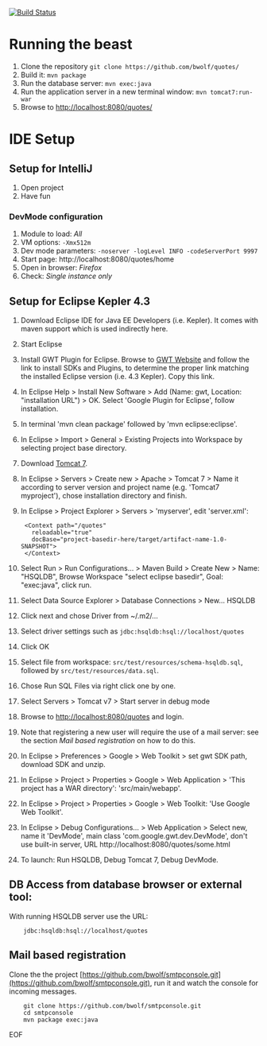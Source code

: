 [![Build Status](https://travis-ci.org/bwolf/quotes.png?branch=master)](https://travis-ci.org/bwolf/quotes)

# Running the beast
1. Clone the repository `git clone https://github.com/bwolf/quotes/`
2. Build it: `mvn package`
3. Run the database server: `mvn exec:java`
4. Run the application server in a new terminal window: `mvn tomcat7:run-war`
5. Browse to [http://localhost:8080/quotes/](http://localhost:8080/quotes/)

# IDE Setup

## Setup for IntelliJ
1. Open project
2. Have fun

### DevMode configuration
1. Module to load: *All*
2. VM options: `-Xmx512m`
3. Dev mode parameters: `-noserver -logLevel INFO -codeServerPort 9997`
4. Start page: http://localhost:8080/quotes/home
5. Open in browser: *Firefox*
6. Check: *Single instance only*

## Setup for Eclipse Kepler 4.3
1. Download Eclipse IDE for Java EE Developers (i.e. Kepler). It comes with maven support which is used indirectly here.
2. Start Eclipse
3. Install GWT Plugin for Eclipse. Browse to [GWT Website](http://www.gwtproject.org/download.html) and follow the link to install SDKs and Plugins, to determine the proper link matching the installed Eclipse version (i.e. 4.3 Kepler). Copy this link.
4. In Eclipse Help > Install New Software > Add (Name: gwt, Location: "installation URL") > OK. Select 'Google Plugin for Eclipse', follow installation.
5. In terminal 'mvn clean package' followed by 'mvn eclipse:eclipse'.
6. In Eclipse > Import > General > Existing Projects into Workspace by selecting project base directory.
7. Download [Tomcat 7](http://tomcat.apache.org).
8. In Eclipse > Servers > Create new > Apache > Tomcat 7 > Name it according to server version and project name (e.g. 'Tomcat7 myproject'), chose installation directory and finish.
9. In Eclipse > Project Explorer > Servers > 'myserver', edit 'server.xml':

        <Context path="/quotes"
          reloadable="true"
          docBase="project-basedir-here/target/artifact-name-1.0-SNAPSHOT">
        </Context>

10. Select Run > Run Configurations… > Maven Build > Create New > Name: "HSQLDB", Browse Workspace "select eclipse basedir", Goal: "exec:java", click run.
11. Select Data Source Explorer > Database Connections > New… HSQLDB
12. Click next and chose Driver from ~/.m2/…
13. Select driver settings such as `jdbc:hsqldb:hsql://localhost/quotes`
14. Click OK
15. Select file from workspace: `src/test/resources/schema-hsqldb.sql`, followed by `src/test/resources/data.sql`.
16. Chose Run SQL Files via right click one by one.
17. Select Servers > Tomcat v7 > Start server in debug mode
18. Browse to [http://localhost:8080/quotes](http://localhost:8080/quotes) and login.
19. Note that registering a new user will require the use of a mail server: see the section _Mail based registration_ on how to do this.
20. In Eclipse > Preferences > Google > Web Toolkit > set gwt SDK path, download SDK and unzip.
21. In Eclipse > Project > Properties > Google > Web Application > 'This project has a WAR directory': 'src/main/webapp'.
22. In Eclipse > Project > Properties > Google > Web Toolkit: 'Use Google Web Toolkit'.
22. In Eclipse > Debug Configurations… > Web Application > Select new, name it 'DevMode', main class 'com.google.gwt.dev.DevMode', don't use built-in server, URL http://localhost:8080/quotes/some.html
23. To launch: Run HSQLDB, Debug Tomcat 7, Debug DevMode.

## DB Access from database browser or external tool:
With running HSQLDB server use the URL:

        jdbc:hsqldb:hsql://localhost/quotes

## Mail based registration
Clone the the project [https://github.com/bwolf/smtpconsole.git](https://github.com/bwolf/smtpconsole.git), run it and watch the console for incoming messages.

        git clone https://github.com/bwolf/smtpconsole.git
        cd smtpconsole
        mvn package exec:java

EOF